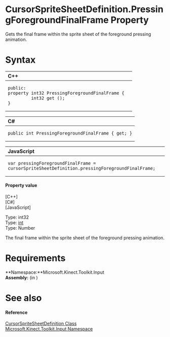 CursorSpriteSheetDefinition.PressingForegroundFinalFrame Property  
=================================================================  

Gets the final frame within the sprite sheet of the foreground pressing animation. <span id="syntaxSection"></span>

Syntax  
======  

<table>
<colgroup>
<col width="100%" />
</colgroup>
<thead>
<tr class="header">
<th align="left">C++</th>
</tr>
</thead>
<tbody>
<tr class="odd">
<td align="left"><pre><code>public:  
property int32 PressingForegroundFinalFrame {  
         int32 get ();  
}</code></pre></td>
</tr>
</tbody>
</table>

<table>
<colgroup>
<col width="100%" />
</colgroup>
<thead>
<tr class="header">
<th align="left">C#</th>
</tr>
</thead>
<tbody>
<tr class="odd">
<td align="left"><pre><code>public int PressingForegroundFinalFrame { get; }</code></pre></td>
</tr>
</tbody>
</table>

<table>
<colgroup>
<col width="100%" />
</colgroup>
<thead>
<tr class="header">
<th align="left">JavaScript</th>
</tr>
</thead>
<tbody>
<tr class="odd">
<td align="left"><pre><code>var pressingForegroundFinalFrame = cursorSpriteSheetDefinition.pressingForegroundFinalFrame;</code></pre></td>
</tr>
</tbody>
</table>

<span id="ID4ER"></span>
#### Property value  

[C++]   
 [C\#]   
 [JavaScript]   

Type: int32  
Type: [int](http://msdn.microsoft.com/en-us/library/system.int32.aspx)  
Type: Number  

The final frame within the sprite sheet of the foreground pressing animation.  

<span id="requirements"></span>

Requirements  
============  

**Namespace:**Microsoft.Kinect.Toolkit.Input  
**Assembly:** (in )  

<span id="ID4E3"></span>

See also  
========  

<span id="ID4E5"></span>
#### Reference  

[CursorSpriteSheetDefinition Class](../../CursorSpriteSheetDefinit.md)  
 [Microsoft.Kinect.Toolkit.Input Namespace](../../../Kinect.Toolkit.Input.md)  



<!--Please do not edit the data in the comment block below.-->
<!--
TOCTitle : PressingForegroundFinalFrame Property
RLTitle : CursorSpriteSheetDefinition.PressingForegroundFinalFrame Property
KeywordK : PressingForegroundFinalFrame property
KeywordK : CursorSpriteSheetDefinition.PressingForegroundFinalFrame property
KeywordF : Microsoft.Kinect.Toolkit.Input.CursorSpriteSheetDefinition.PressingForegroundFinalFrame
KeywordF : CursorSpriteSheetDefinition.PressingForegroundFinalFrame
KeywordF : PressingForegroundFinalFrame
KeywordF : Microsoft.Kinect.Toolkit.Input.CursorSpriteSheetDefinition.PressingForegroundFinalFrame
KeywordA : P:Microsoft.Kinect.Toolkit.Input.CursorSpriteSheetDefinition.PressingForegroundFinalFrame
AssetID : P:Microsoft.Kinect.Toolkit.Input.CursorSpriteSheetDefinition.PressingForegroundFinalFrame
Locale : en-us
CommunityContent : 1
APIType : Managed
APILocation : 
APIName : Microsoft.Kinect.Toolkit.Input.CursorSpriteSheetDefinition.PressingForegroundFinalFrame
TargetOS : Windows
TopicType : kbSyntax
DevLang : VB
DevLang : CSharp
DevLang : JavaScript
DevLang : C++
DocSet : K4Wv2
ProjType : K4Wv2Proj
Technology : Kinect for Windows
Product : Kinect for Windows SDK v2
productversion : 20
-->

